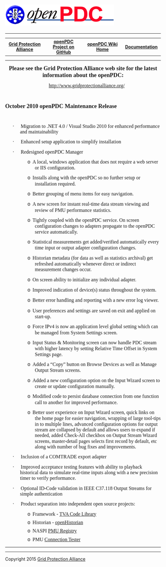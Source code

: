 <HTML>
<html lang="en" xmlns="http://www.w3.org/1999/xhtml">
<head>
<meta charset="utf-8" />
</head>
<body>
<!--HtmlToGmd.Body-->
<h1><a href="https://github.com/GridProtectionAlliance/openPDC/tree/master/Source/Documentation/wiki/openPDC_Home.md"><img src="https://github.com/GridProtectionAlliance/openPDC/blob/master/Source/Documentation/wiki/openPDC_Logo.png" alt="The Open Source Phasor Data Concentrator" /></a></h1>
<hr />
<div id="NavigationMenu">
<table style="width: 100%; border-collapse: collapse; border: 0px solid gray;">
<tr>
<td style="width: 25%; text-align:center;"><b><a href="http://www.gridprotectionalliance.org">Grid Protection Alliance</a></b></td>
<td style="width: 25%; text-align:center;"><b><a href="https://github.com/GridProtectionAlliance/openPDC">openPDC Project on GitHub</a></b></td>
<td style="width: 25%; text-align:center;"><b><a href="https://github.com/GridProtectionAlliance/openPDC/tree/master/Source/Documentation/wiki/openPDC_Home.md">openPDC Wiki Home</a></b></td>
<td style="width: 25%; text-align:center;"><b><a href="https://github.com/GridProtectionAlliance/openPDC/tree/master/Source/Documentation/wiki/openPDC_Documentation_Home.md">Documentation</a></b></td>
</tr>
</table>
</div>
<hr />
<!--/HtmlToGmd.Body-->
<div class="WikiContent">
<div class="wikidoc">
<p align="center" style="text-align:center; margin:0in 0in 0pt"><b style=""><span style="font-family:'Calibri','sans-serif'; font-size:14pt"></span></b></p>
<p align="center" style="text-align:center; margin:0in 0in 0pt"><b style=""><span style="font-family:'Calibri','sans-serif'; font-size:14pt">Please see the Grid Protection Alliance web site for the latest information about the openPDC:
<p>
<p>
</span></b>
<p>
<p align="center" style="text-align:center; line-height:13pt; margin:6pt 0in 0pt 0.25in">
<span style="font-family:'Calibri','sans-serif'"><font size="3"><a href="http://www.gridprotectionalliance.org/">http://www.gridprotectionalliance.org/</a>
<p>
<p>
</font></span>
<p>
<p style="margin:0in 0in 0pt"><b style=""><span style="font-family:'Calibri','sans-serif'; font-size:14pt"><p>
<p>&#160;</p>
</span></b>
<p>
<p style="margin:0in 0in 0pt"><b style=""><span style="font-family:'Calibri','sans-serif'; font-size:14pt">October 2010 openPDC Maintenance Release
<p>
<p>
</span></b>
<p>
<p style="margin:0in 0in 0pt"><b style=""><span style="font-family:'Calibri','sans-serif'; font-size:14pt"><p>
<p>&#160;</p>
</span></b>
<p>
<p style="line-height:13pt; text-indent:-0.25in; margin:6pt 0in 0pt 0.5in"><span style="font-family:symbol"><span style=""><font size="3">·</font><span style="font:7pt &quot;Times New Roman&quot;">&#160;&#160;&#160;&#160;&#160;&#160;&#160;&#160;
</span></span></span><span style="font-family:'Calibri','sans-serif'"><font size="3">Migration to .NET 4.0 / Visual Studio 2010 for enhanced performance and maintainability
<p>
<p>
</font></span>
<p>
<p style="line-height:13pt; text-indent:-0.25in; margin:6pt 0in 0pt 0.5in"><span style="font-family:symbol"><span style=""><font size="3">·</font><span style="font:7pt &quot;Times New Roman&quot;">&#160;&#160;&#160;&#160;&#160;&#160;&#160;&#160;
</span></span></span><span style="font-family:'Calibri','sans-serif'"><font size="3">Enhanced setup application to simplify installation
<p>
<p>
</font></span>
<p>
<p style="line-height:13pt; text-indent:-0.25in; margin:6pt 0in 0pt 0.5in"><span style="font-family:symbol"><span style=""><font size="3">·</font><span style="font:7pt &quot;Times New Roman&quot;">&#160;&#160;&#160;&#160;&#160;&#160;&#160;&#160;
</span></span></span><span style="font-family:'Calibri','sans-serif'"><font size="3">Redesigned openPDC Manager
<p>
<p>
</font></span>
<p>
<p style="line-height:13pt; text-indent:-0.25in; margin:6pt 0in 0pt 1in"><span style="font-family:'Courier New'"><span style=""><font size="3">o</font><span style="font:7pt &quot;Times New Roman&quot;">&#160;&#160;
</span></span></span><span style="font-family:'Calibri','sans-serif'"><font size="3">A local, windows application that does not require a web server or IIS configuration.
<p>
<p>
</font></span>
<p>
<p style="line-height:13pt; text-indent:-0.25in; margin:6pt 0in 0pt 1in"><span style="font-family:'Courier New'"><span style=""><font size="3">o</font><span style="font:7pt &quot;Times New Roman&quot;">&#160;&#160;
</span></span></span><span style="font-family:'Calibri','sans-serif'"><font size="3">Installs along with the openPDC so no further setup or installation required.
<p>
<p>
</font></span>
<p>
<p style="line-height:13pt; text-indent:-0.25in; margin:6pt 0in 0pt 1in"><span style="font-family:'Courier New'"><span style=""><font size="3">o</font><span style="font:7pt &quot;Times New Roman&quot;">&#160;&#160;
</span></span></span><span style="font-family:'Calibri','sans-serif'"><font size="3">Better grouping of menu items for easy navigation.
<p>
<p>
</font></span>
<p>
<p style="line-height:13pt; text-indent:-0.25in; margin:6pt 0in 0pt 1in"><span style="font-family:'Courier New'"><span style=""><font size="3">o</font><span style="font:7pt &quot;Times New Roman&quot;">&#160;&#160;
</span></span></span><span style="font-family:'Calibri','sans-serif'"><font size="3">A new screen for instant real-time data stream viewing and review of PMU performance statistics.
<p>
<p>
</font></span>
<p>
<p style="line-height:13pt; text-indent:-0.25in; margin:6pt 0in 0pt 1in"><span style="font-family:'Courier New'"><span style=""><font size="3">o</font><span style="font:7pt &quot;Times New Roman&quot;">&#160;&#160;
</span></span></span><span style="font-family:'Calibri','sans-serif'"><font size="3">Tightly coupled with the openPDC service. On screen configuration changes to adapters propagate to the openPDC service automatically.
<p>
<p>
</font></span>
<p>
<p style="line-height:13pt; text-indent:-0.25in; margin:6pt 0in 0pt 1in"><span style="font-family:'Courier New'"><span style=""><font size="3">o</font><span style="font:7pt &quot;Times New Roman&quot;">&#160;&#160;
</span></span></span><span style="font-family:'Calibri','sans-serif'"><font size="3">Statistical measurements get added/verified automatically every time input or output adapter configuration changes.
<p>
<p>
</font></span>
<p>
<p style="line-height:13pt; text-indent:-0.25in; margin:6pt 0in 0pt 1in"><span style="font-family:'Courier New'"><span style=""><font size="3">o</font><span style="font:7pt &quot;Times New Roman&quot;">&#160;&#160;
</span></span></span><span style="font-family:'Calibri','sans-serif'"><font size="3">Historian metadata (for data as well as statistics archival) get refreshed automatically whenever direct or indirect measurement changes occur.
<p>
<p>
</font></span>
<p>
<p style="line-height:13pt; text-indent:-0.25in; margin:6pt 0in 0pt 1in"><span style="font-family:'Courier New'"><span style=""><font size="3">o</font><span style="font:7pt &quot;Times New Roman&quot;">&#160;&#160;
</span></span></span><span style="font-family:'Calibri','sans-serif'"><font size="3">On screen ability to initialize any individual adapter.
<p>
<p>
</font></span>
<p>
<p style="line-height:13pt; text-indent:-0.25in; margin:6pt 0in 0pt 1in"><span style="font-family:'Courier New'"><span style=""><font size="3">o</font><span style="font:7pt &quot;Times New Roman&quot;">&#160;&#160;
</span></span></span><span style="font-family:'Calibri','sans-serif'"><font size="3">Improved indication of device(s) status throughout the system.
<p>
<p>
</font></span>
<p>
<p style="line-height:13pt; text-indent:-0.25in; margin:6pt 0in 0pt 1in"><span style="font-family:'Courier New'"><span style=""><font size="3">o</font><span style="font:7pt &quot;Times New Roman&quot;">&#160;&#160;
</span></span></span><span style="font-family:'Calibri','sans-serif'"><font size="3">Better error handling and reporting with a new error log viewer.
<p>
<p>
</font></span>
<p>
<p style="line-height:13pt; text-indent:-0.25in; margin:6pt 0in 0pt 1in"><span style="font-family:'Courier New'"><span style=""><font size="3">o</font><span style="font:7pt &quot;Times New Roman&quot;">&#160;&#160;
</span></span></span><span style="font-family:'Calibri','sans-serif'"><font size="3">User preferences and settings are saved on exit and applied on start-up.
<p>
<p>
</font></span>
<p>
<p style="line-height:13pt; text-indent:-0.25in; margin:6pt 0in 0pt 1in"><span style="font-family:'Courier New'"><span style=""><font size="3">o</font><span style="font:7pt &quot;Times New Roman&quot;">&#160;&#160;
</span></span></span><span style="font-family:'Calibri','sans-serif'"><font size="3">Force IPv4 is now an application level global setting which can be managed from System Settings screen.
<p>
<p>
</font></span>
<p>
<p style="line-height:13pt; text-indent:-0.25in; margin:6pt 0in 0pt 1in"><span style="font-family:'Courier New'"><span style=""><font size="3">o</font><span style="font:7pt &quot;Times New Roman&quot;">&#160;&#160;
</span></span></span><span style="font-family:'Calibri','sans-serif'"><font size="3">Input Status &amp; Monitoring screen can now handle PDC stream with higher latency by setting Relative Time Offset in System Settings page.
<p>
<p>
</font></span>
<p>
<p style="line-height:13pt; text-indent:-0.25in; margin:6pt 0in 0pt 1in"><span style="font-family:'Courier New'"><span style=""><font size="3">o</font><span style="font:7pt &quot;Times New Roman&quot;">&#160;&#160;
</span></span></span><span style="font-family:'Calibri','sans-serif'"><font size="3">Added a “Copy” button on Browse Devices as well as Manage Output Stream screens.
<p>
<p>
</font></span>
<p>
<p style="line-height:13pt; text-indent:-0.25in; margin:6pt 0in 0pt 1in"><span style="font-family:'Courier New'"><span style=""><font size="3">o</font><span style="font:7pt &quot;Times New Roman&quot;">&#160;&#160;
</span></span></span><span style="font-family:'Calibri','sans-serif'"><font size="3">Added a new configuration option on the Input Wizard screen to create or update configuration manually.
<p>
<p>
</font></span>
<p>
<p style="line-height:13pt; text-indent:-0.25in; margin:6pt 0in 0pt 1in"><span style="font-family:'Courier New'"><span style=""><font size="3">o</font><span style="font:7pt &quot;Times New Roman&quot;">&#160;&#160;
</span></span></span><span style="font-family:'Calibri','sans-serif'"><font size="3">Modified code to persist database connection from one function call to another for improved performance.
<p>
<p>
</font></span>
<p>
<p style="line-height:13pt; text-indent:-0.25in; margin:6pt 0in 0pt 1in"><span style="font-family:'Courier New'"><span style=""><font size="3">o</font><span style="font:7pt &quot;Times New Roman&quot;">&#160;&#160;
</span></span></span><span style="font-family:'Calibri','sans-serif'"><font size="3">Better user experience on Input Wizard screen, quick links on the home page for easier navigation, wrapping of large tool-tips in to multiple lines, advanced configuration
 options for output stream are collapsed by default and allows users to expand if needed, added Check-All checkbox on Output Stream Wizard screens, master-detail pages selects first record by default, etc along with number of bug fixes and improvements.
<p>
<p>
</font></span>
<p>
<p style="line-height:13pt; text-indent:-0.25in; margin:6pt 0in 0pt 0.5in"><span style="font-family:symbol"><span style=""><font size="3">·</font><span style="font:7pt &quot;Times New Roman&quot;">&#160;&#160;&#160;&#160;&#160;&#160;&#160;&#160;
</span></span></span><span style="font-family:'Calibri','sans-serif'"><font size="3">Inclusion of a COMTRADE export adapter
<p>
<p>
</font></span>
<p>
<p style="line-height:13pt; text-indent:-0.25in; margin:6pt 0in 0pt 0.5in"><span style="font-family:symbol"><span style=""><font size="3">·</font><span style="font:7pt &quot;Times New Roman&quot;">&#160;&#160;&#160;&#160;&#160;&#160;&#160;&#160;
</span></span></span><span style="font-family:'Calibri','sans-serif'"><font size="3">Improved acceptance testing features with ability to playback historical data to simulate real-time inputs along with a new precision timer to verify performance.
<p>
<p>
</font></span>
<p>
<p style="line-height:13pt; text-indent:-0.25in; margin:6pt 0in 0pt 0.5in"><span style="font-family:symbol"><span style=""><font size="3">·</font><span style="font:7pt &quot;Times New Roman&quot;">&#160;&#160;&#160;&#160;&#160;&#160;&#160;&#160;
</span></span></span><span style="font-family:'Calibri','sans-serif'"><font size="3">Optional ID-Code validation in IEEE C37.118 Output Streams for simple authentication
<p>
<p>
</font></span>
<p>
<p style="line-height:13pt; text-indent:-0.25in; margin:6pt 0in 0pt 0.5in"><span style="font-family:symbol"><span style=""><font size="3">·</font><span style="font:7pt &quot;Times New Roman&quot;">&#160;&#160;&#160;&#160;&#160;&#160;&#160;&#160;
</span></span></span><span style="font-family:'Calibri','sans-serif'"><font size="3">Product separation into independent open source projects:
<p>
<p>
</font></span>
<p>
<p style="line-height:13pt; text-indent:-0.25in; margin:6pt 0in 0pt 1in"><span style="font-family:'Courier New'"><span style=""><font size="3">o</font><span style="font:7pt &quot;Times New Roman&quot;">&#160;&#160;
</span></span></span><span style="font-family:'Calibri','sans-serif'"><font size="3">Framework -
<a href="http://tvacodelibrary.codeplex.com/">TVA Code Library</a></font></span><span style="font-family:'Calibri','sans-serif'"><font size="3"><span style="">&#160;&#160;&#160;&#160;&#160;&#160;&#160;&#160;&#160;&#160;
</span></font></span></p>
<p style="line-height:13pt; text-indent:-0.25in; margin:6pt 0in 0pt 1in"><span style="font-family:'Courier New'"><span style=""><font size="3">o</font><span style="font:7pt &quot;Times New Roman&quot;">&#160;&#160;
</span></span></span><span style="font-family:'Calibri','sans-serif'"><font size="3">Historian -
<a href="http://openhistorian.codeplex.com/">openHistorian</a></font></span><span style="font-family:'Calibri','sans-serif'"><font size="3"><span style="">&#160;&#160;&#160;&#160;&#160;&#160;&#160;&#160;
</span></font></span></p>
<p style="line-height:13pt; text-indent:-0.25in; margin:6pt 0in 0pt 1in"><span style="font-family:'Courier New'"><span style=""><font size="3">o</font><span style="font:7pt &quot;Times New Roman&quot;">&#160;&#160;
</span></span></span><span style="font-family:'Calibri','sans-serif'"><font size="3">NASPI
<a href="http://pmuregistry.codeplex.com/">PMU Registry</a></font></span><span style="font-family:'Calibri','sans-serif'"><font size="3"><span style="">&#160;&#160;&#160;&#160;&#160;&#160;&#160;&#160;&#160;&#160;&#160;
</span></font></span></p>
<p style="line-height:13pt; text-indent:-0.25in; margin:6pt 0in 0pt 1in"><span style="font-family:'Courier New'"><span style=""><font size="3">o</font><span style="font:7pt &quot;Times New Roman&quot;">&#160;&#160;
</span></span></span><span style="font-family:'Calibri','sans-serif'"><font size="3">PMU
<a href="http://pmuconnectiontester.codeplex.com/">Connection Tester</a></font></span><span style="font-family:'Calibri','sans-serif'"><font size="3"><span style="">&#160;&#160;&#160;&#160;&#160;&#160;&#160;&#160;&#160;&#160;&#160;
</span></font></span></p>
</div>
</div>
<div id="footer">
<hr />
</div>
<!--HtmlToGmd.Foot-->
<div id="copyright">
<hr />
Copyright 2015 <a href="http://www.gridprotectionalliance.org">Grid Protection Alliance</a>
</div>
<!--/HtmlToGmd.Foot-->
</body>
</html>
</HTML>
